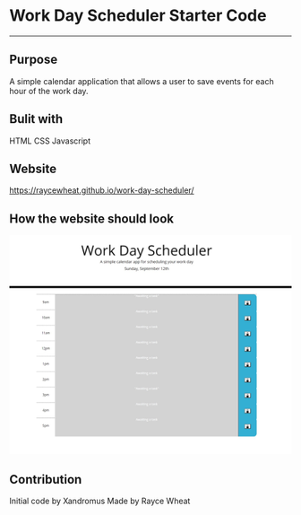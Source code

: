 # Work Day Scheduler Starter Code
***
## Purpose 
A simple calendar application that allows a user to save events for each hour of the work day. 

## Bulit with
HTML
CSS 
Javascript 

## Website
https://raycewheat.github.io/work-day-scheduler/

## How the website should look 
![website](https://raw.githubusercontent.com/RayceWheat/work-day-scheduler/main/assets/images/work-day-scheduler.jpg)

## Contribution
Initial code by Xandromus
Made by Rayce Wheat